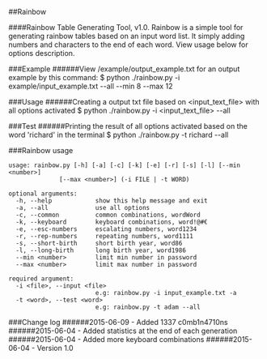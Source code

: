 ##Rainbow

####Rainbow Table Generating Tool, v1.0.
Rainbow is a simple tool for generating rainbow tables based on an input word list. It simply adding numbers and characters to the end of each word. View usage below for options description.

###Example
######View /example/output_example.txt for an output example by this command:
    $ python ./rainbow.py -i example/input_example.txt --all --min 8 --max 12

###Usage
######Creating a output txt file based on <input_text_file> with all options activated
    $ python ./rainbow.py -i <input_text_file> --all
    
###Test
######Printing the result of all options activated based on the word 'richard' in the terminal
    $ python ./rainbow.py -t richard --all
    
###Rainbow usage

    usage: rainbow.py [-h] [-a] [-c] [-k] [-e] [-r] [-s] [-l] [--min <number>]
                  [--max <number>] (-i FILE | -t WORD)

    optional arguments:
      -h, --help            show this help message and exit
      -a, --all             use all options
      -c, --common          common combinations, wordWord
      -k, --keyboard        keyboard combinations, word!@#€
      -e, --esc-numbers     escalating numbers, word1234
      -r, --rep-numbers     repeating numbers, word1111
      -s, --short-birth     short birth year, word86
      -l, --long-birth      long birth year, word1986
      --min <number>        limit min number in password
      --max <number>        limit max number in password

    required argument:
      -i <file>, --input <file>
                            e.g: rainbow.py -i input_example.txt -a
      -t <word>, --test <word>
                            e.g: rainbow.py -t adam --all


###Change log
######2015-06-09 - Added 1337 c0mb1n4710ns
######2015-06-04 - Added statistics at the end of each generation
######2015-06-04 - Added more keyboard combinations
######2015-06-04 - Version 1.0
   
